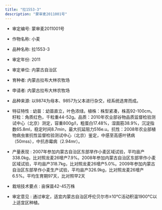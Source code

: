 ```yaml
---
title: "拉1553-3"
description: "蒙审麦2011001号"
---
```

* 审定编号:  蒙审麦2011001号

*  作物名称:  小麦

*  品种名称:  拉1553-3

*  审定年份:  2011

*  审定单位:  内蒙古自治区

* 育种者:  内蒙古拉布大林农牧场

*  申请者:  内蒙古拉布大林农牧场

*  品种来源:  以9874为母本、9857为父本进行杂交，经系统选育而成。

*  特征特性 : 
幼苗：幼苗直立，叶色浓绿。植株：株型紧凑，株高92-100cm。籽粒：角质红色，千粒重44-52g。品质：2010年农业部谷物品质监督检验测试中心（北京）测定，容重800g/l，粗蛋白17.48%，湿面筋38.9%，沉淀指数65.8ml，稳定时间8.7min，最大抗延阻力516e.u。抗性：2008年农业部植物病虫害抗性监督检验测试中心（北京）鉴定，中感至高感叶锈病（50mss），中抗赤霉病（2.94mr）。
 
*  产量表现 : 
2007年参加内蒙古自治区东部旱作小麦区域试验，平均亩产338.0kg，比对照龙麦26增产7.9%。2008年参加内蒙古自治区东部旱作小麦区域试验，平均亩产318.7kg，比对照龙麦26增产5.0%。2009年参加内蒙古自治区东部旱作小麦生产试验，平均亩产326.9kg，比对照龙麦26增产6.5%。平均生育期97天，比对照早2天

*  栽培技术要点 : 
亩保苗42-45万株

*  审定意见 : 
通过审定，适宜内蒙古自治区呼伦贝尔市≥10℃活动积温1900℃以上适宜区种植。
